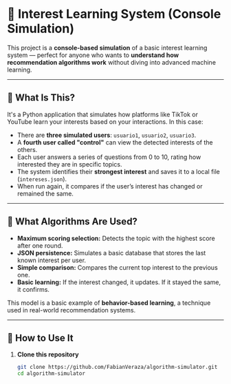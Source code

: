 # 🎯 Interest Learning System (Console Simulation)

This project is a **console-based simulation** of a basic interest learning system — perfect for anyone who wants to **understand how recommendation algorithms work** without diving into advanced machine learning.

---

## 🧠 What Is This?

It's a Python application that simulates how platforms like TikTok or YouTube learn your interests based on your interactions. In this case:

- There are **three simulated users**: `usuario1`, `usuario2`, `usuario3`.
- A **fourth user called "control"** can view the detected interests of the others.
- Each user answers a series of questions from 0 to 10, rating how interested they are in specific topics.
- The system identifies their **strongest interest** and saves it to a local file (`intereses.json`).
- When run again, it compares if the user’s interest has changed or remained the same.

---

## 🧩 What Algorithms Are Used?

- **Maximum scoring selection:** Detects the topic with the highest score after one round.
- **JSON persistence:** Simulates a basic database that stores the last known interest per user.
- **Simple comparison:** Compares the current top interest to the previous one.
- **Basic learning:** If the interest changed, it updates. If it stayed the same, it confirms.

This model is a basic example of **behavior-based learning**, a technique used in real-world recommendation systems.

---

## 🚀 How to Use It

1. **Clone this repository**
   ```bash
   git clone https://github.com/FabianVeraza/algorithm-simulator.git
   cd algorithm-simulator
